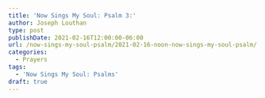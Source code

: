 ```yaml
---
title: 'Now Sings My Soul: Psalm 3:'
author: Joseph Louthan
type: post
publishDate: 2021-02-16T12:00:00-06:00
url: /now-sings-my-soul-psalm/2021-02-16-noon-now-sings-my-soul-psalm/
categories:
  - Prayers
tags:
  - 'Now Sings My Soul: Psalms'
draft: true
---
```

<div style="font-variant: small-caps;">

</div>
    
